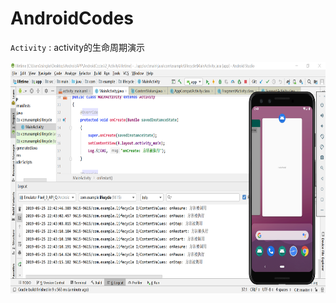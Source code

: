 # AndroidCodes

`Activity` :    activity的生命周期演示 


<img src="https://github.com/tsingke/AndroidCodes/blob/master/2_Activity/lifecycle.png" width=700 height=370 />    




